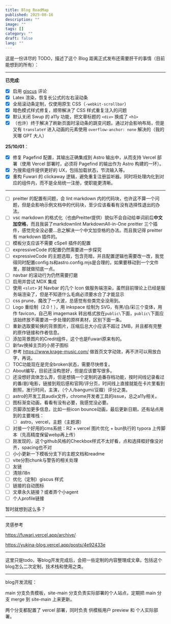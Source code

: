 ```yaml
---
title: Blog RoadMap
published: 2025-08-16
description: ""
image: ""
tags: []
category: ""
draft: false
lang: ""
---
```


这是一份详尽的 TODO，描述了这个 Blog 距离正式发布还需要肝干的事情（目前能想到的所有）：

---

**已完成**:

- [x] 启用 [giscus](https://giscus.app/zh-CN) 评论
- [x] Latex 渲染，恢复长公式的左右滚动条
- [x] 全局滚动条定制，仅使用原生 CSS（`-webkit-scrollbar`）
- [x] 暗色模式样式修复，顺带解决了 CSS 样式重复注入的问题
- [x] 默认关闭 Swup 的 a11y 功能，把文章标题的 `<div>` 换成了 `<h1>`
- [x] （也许）终于解决了刷新页面时滚动条的跳变问题。通过对会影响布局，但是又有 `translateY` 进入动画的元素使用 `overflow-anchor: none` 解决的（我的天哪 GPT 大人）

**25/10/01**：

- [x] 修复 Pagefind 配置，其输出正确集成到 Astro 输出中，从而支持 Vercel 部署（使用 Vercel 部署时，必须将 Pagefind 的输出作为 Astro 构建的一环）。
- [x] 为搜索组件提供更好的 UX，包括加载状态，节流输入等。
- [x] 重构 Fuwari 的 clickaway 逻辑，避免重复注册监听器。同时将处理内化到对应的组件内，而不是全局统一注册，使职能更清晰。

---

- [ ] preitter 的配置有问题，会 lint markdown 内的代码块，也许这不算一个问题，但是会影响示例文档中的代码块，至少应该看看有没有选择性退出的办法。
- [ ] vsc markdown 的格式化（也由Preitter提供）貌似不会自动给单词前后**中文加空格**，而且我装了markdownlint MarkdownAll-in-One preitter 三个插件，感觉完全没必要...总之解决一个中文加空格的办法。而且我记得 preitter 有 markdown 插件的。
- [ ] 模板分支应该不需要 cSpell 插件的配置
- [ ] expressiveCode 的配置仍然需要进一步探究
- [ ] expressiveCode 的主题选取，包含亮暗，并且配置逻辑也需要改一改，我觉得同时配置config.ts和astro.config.mjs是合理的，如果要移动到一个文件里，那就做彻底一点。
- [ ] navbar 的滚动行为仍然需要打磨
- [ ] 启用并尝试 MDX 集成
- [ ] 使用 `<slot>` 对 Navbar 的几个 Icon 做服务端渲染，虽然目前理论上已经是服务端渲染了，但是不知道什么毛病必须要水合了才能显示
- [ ] css prune，魔改了一大波，总感觉有些类完全没用到。
- [ ] Logo 重绘制（2.0！），用 inkspace 绘制为 SVG，有黑/白/彩三个变体，用作 favicon，自己用 imagemask 转出格式放在`public\`下面，`public\`下面应该始终放不需要进一步处理的原样素材，区别下面一条。
- [ ] 重新选取要轮换的背景图片，压缩后总大小应该不超过 2MB，并且都有完整的原作链接和作者信息。
- [ ] 添加背景图片的Credit组件，这个也是Fuwari原来有的。
- [ ] 新fav换掉主页的小房子图标
- [ ] 参考 <https://www.krage-music.com/> 做首页文字动效，再不济可以用放白字，再说。
- [ ] TOC功能现在是完全broken状态，需要尽快修复。
- [ ] About编写，目前还没构思好，但是应该要写很多。
- [ ] 还没想好具体怎么弄，但是想搞一个定制的追番存档功能，按时间线记录看过的番/剧/电影，链接到观后感和官网/评分页，时间线上直接就能在卡片里看到剧照，发行时间，主演，（个人/bangumi/豆瓣）评分之类。
- [ ] astro的开发工具audix文件，chrome开发者工具的issue，总之a11y相关。
- [ ] 图标渐变动画，看看有没有必要，我感觉没必要。
- [ ] 页脚添加更多信息，比如一些icon bounce动画，最后更新日期，还有站点用到的主要堆栈：
  - [ ] astro，vercel，主题（主题源）
- [ ] 对接一个好用的cms系统：R2 + vercel 图片优化 + bun执行的 typora 上传脚本（先高精度保留webp再上传）
- [ ] 刚发现的，这个github风格的Checkbox样式不太好看，点和选择框好像没对齐，spacing也不对
- [ ] 小小更新一下模板分支下的主题文档和readme
- [ ] vite分割chunk与警告的相关处理
- [ ] 友链
- [ ] 清除i18n
- [ ] 优化（定制）giscus 样式
- [ ] 链接的自动图标
- [ ] 文章永久链接？或者弄个小agent
- [ ] 个人profile链接

暂时就想到这么多？

---
灵感参考

<https://fuwari.vercel.app/archive/>

<https://yukina-blog.vercel.app/posts/4e92433e>

---

这里只是todo，等blog开发完成后，会把一些定制的内容整理成文章。包括这个blog怎么二次定制，技术栈和使用之类。

---

blog开发流程：

main 分支负责模板，site-main 分支负责实际部署的个人站点，定期把 main 分支 merge 到 site-main 上来更新。

两个分支都配置了 vercel 部署，同时负责 供模板用户 preview 和 个人实际部署。

